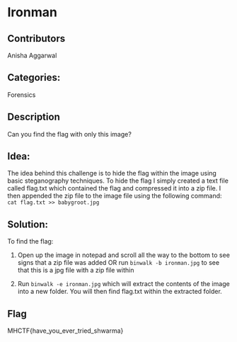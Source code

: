 # Ironman
## Contributors
Anisha Aggarwal

## Categories:
Forensics

## Description
Can you find the flag with only this image?

## Idea:
The idea behind this challenge is to hide the flag within the image using basic steganography techniques.
To hide the flag I simply created a text file called flag.txt which contained the flag and compressed it 
into a zip file. I then appended the zip file to the image file using the following command: 
`cat flag.txt >> babygroot.jpg`

## Solution:
To find the flag:

1. Open up the image in notepad and scroll all the way to the bottom to see signs that a zip file was added OR
run `binwalk -b ironman.jpg` to see that this is a jpg file with a zip file within

2. Run `binwalk -e ironman.jpg` which will extract the contents of the image into a new folder. You will then 
find flag.txt within the extracted folder.

## Flag
MHCTF{have_you_ever_tried_shwarma}
